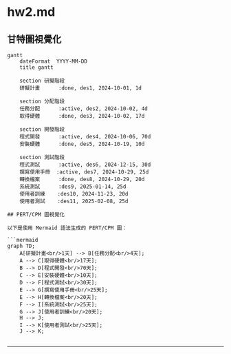 # hw2.md

## 甘特圖視覺化


```mermaid
gantt
    dateFormat  YYYY-MM-DD
    title gantt

    section 研擬階段
    研擬計畫      :done, des1, 2024-10-01, 1d

    section 分配階段
    任務分配      :active, des2, 2024-10-02, 4d
    取得硬體      :done, des3, 2024-10-02, 17d

    section 開發階段
    程式開發      :active, des4, 2024-10-06, 70d
    安裝硬體      :done, des5, 2024-10-19, 10d

    section 測試階段
    程式測試      :active, des6, 2024-12-15, 30d
    撰寫使用手冊  :active, des7, 2024-10-29, 25d
    轉換檔案      :done, des8, 2024-10-29, 20d
    系統測試      :des9, 2025-01-14, 25d
    使用者訓練    :des10, 2024-11-23, 20d
    使用者測試    :des11, 2025-02-08, 25d

## PERT/CPM 圖視覺化

以下是使用 Mermaid 語法生成的 PERT/CPM 圖：

```mermaid
graph TD;
    A[研擬計畫<br/>1天] --> B[任務分配<br/>4天];
    A --> C[取得硬體<br/>17天];
    B --> D[程式開發<br/>70天];
    C --> E[安裝硬體<br/>10天];
    D --> F[程式測試<br/>30天];
    E --> G[撰寫使用手冊<br/>25天];
    E --> H[轉換檔案<br/>20天];
    F --> I[系統測試<br/>25天];
    G --> J[使用者訓練<br/>20天];
    H --> J;
    I --> K[使用者測試<br/>25天];
    J --> K;


```

---
